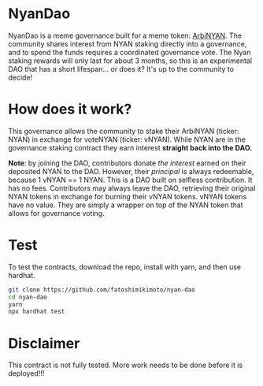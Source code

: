# NyanDao
NyanDao is a meme governance built for a meme token: [ArbiNYAN](https://arbinyan.com/). The community shares interest from NYAN staking directly into a governance, and to spend the funds requires a coordinated governance vote. The Nyan staking rewards will only last for about 3 months, so this is an experimental DAO that has a short lifespan... or does it? It's up to the community to decide!

# How does it work?
This governance allows the community to stake their ArbiNYAN (ticker: NYAN) in exchange for voteNYAN (ticker: vNYAN). While NYAN are in the governance staking contract they earn interest **straight back into the DAO.**

**Note**: by joining the DAO, contributors donate _the interest_ earned on their deposited NYAN to the DAO. However, their _principal_ is always redeemable, because 1 vNYAN == 1 NYAN. This is a DAO built on selfless contribution. It has no fees. Contributors may always leave the DAO, retrieving their original NYAN tokens in exchange for burning their vNYAN tokens. vNYAN tokens have no value. They are simply a wrapper on top of the NYAN token that allows for governance voting.

# Test
To test the contracts, download the repo, install with yarn, and then use hardhat.
```sh
git clone https://github.com/fatoshimikimoto/nyan-dao
cd nyan-dao
yarn
npx hardhat test
```

# Disclaimer
This contract is not fully tested. More work needs to be done before it is deployed!!!
